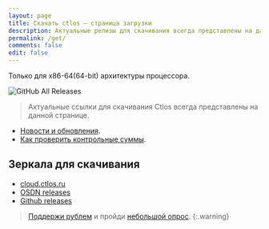 ```yaml
---
layout: page
title: Скачать ctlos — страница загрузки
description: Актуальные релизы для скачивания всегда представлены на данной странице.
permalink: /get/
comments: false
edit: false
---
```


Только для x86-64(64-bit) архитектуры процессора.

![GitHub All Releases](https://img.shields.io/github/downloads/ctlos/ctlosiso/total.svg)

> Актуальные ссылки для скачивания Ctlos всегда представлены на данной странице.

- [Новости и обновления](/wiki/changelog).
- [Как проверить контрольные суммы](/wiki/install/install-ctlos#%D0%BF%D1%80%D0%BE%D0%B2%D0%B5%D1%80%D0%BA%D0%B0-iso-%D0%BE%D0%B1%D1%80%D0%B0%D0%B7%D0%B0).

## Зеркала для скачивания

- [cloud.ctlos.ru](https://cloud.ctlos.ru/iso)
- [OSDN releases](https://osdn.net/projects/ctlos/releases/)
- [Github releases](https://github.com/ctlos/ctlosiso/releases)

> [Поддержи рублем](/donat) и пройди [небольшой опрос](https://forms.gle/qzAUa6R4fShf3xSw7).
{:.warning}
